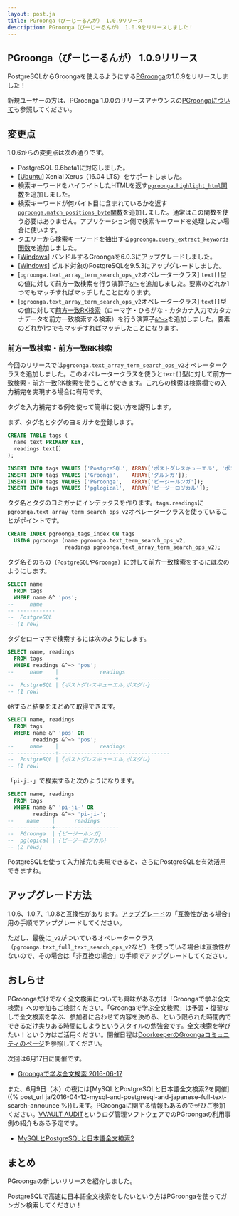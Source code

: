 ```yaml
---
layout: post.ja
title: PGroonga（ぴーじーるんが） 1.0.9リリース
description: PGroonga（ぴーじーるんが） 1.0.9をリリースしました！
---
```


## PGroonga（ぴーじーるんが） 1.0.9リリース

PostgreSQLからGroongaを使えるようにする[PGroonga](http://pgroonga.github.io/ja/)の1.0.9をリリースしました！

新規ユーザーの方は、PGroonga 1.0.0のリリースアナウンスの[PGroongaについて](/ja/blog/2015/10/29/pgroonga-1.0.0.html#pgroonga)も参照してください。

## 変更点

1.0.6からの変更点は次の通りです。

  * PostgreSQL 9.6beta1に対応しました。
  * [[Ubuntu](http://pgroonga.github.io/ja/install/ubuntu.html)] Xenial Xerus（16.04 LTS）をサポートしました。
  * 検索キーワードをハイライトしたHTMLを返す[`pgroonga.highlight_html`関数](http://pgroonga.github.io/ja/reference/functions/pgroonga-highlight-html.html)を追加しました。
  * 検索キーワードが何バイト目に含まれているかを返す[`pgroonga.match_positions_byte`関数](http://pgroonga.github.io/ja/reference/functions/pgroonga-match-positions-byte.html)を追加しました。通常はこの関数を使う必要はありません。アプリケーション側で検索キーワードを処理したい場合に使います。
  * クエリーから検索キーワードを抽出する[`pgroonga.query_extract_keywords`関数](http://pgroonga.github.io/ja/reference/functions/pgroonga-query-extract-keywords.html)を追加しました。
  * [[Windows](http://pgroonga.github.io/ja/install/windows.html)] バンドルするGroongaを6.0.3にアップグレードしました。
  * [[Windows](http://pgroonga.github.io/ja/install/windows.html)] ビルド対象のPostgreSQLを9.5.3にアップグレードしました。
  * [`pgroonga.text_array_term_search_ops_v2`オペレータークラス] `text[]`型の値に対して前方一致検索を行う演算子[`&^>`](http://pgroonga.github.io/ja/reference/operators/prefix-search-contain-v2.html)を追加しました。要素のどれか1つでもマッチすればマッチしたことになります。
  * [`pgroonga.text_array_term_search_ops_v2`オペレータークラス] `text[]`型の値に対して[前方一致RK検索](http://groonga.org/ja/docs/reference/operations/prefix_rk_search.html)（ローマ字・ひらがな・カタカナ入力でカタカナデータを前方一致検索する検索）を行う演算子[`&^~>`](http://pgroonga.github.io/ja/reference/operators/prefix-rk-search-contain-v2.html)を追加しました。要素のどれか1つでもマッチすればマッチしたことになります。

### 前方一致検索・前方一致RK検索

今回のリリースでは`pgroonga.text_array_term_search_ops_v2`オペレータークラスを追加しました。このオペレータークラスを使うと`text[]`型に対して前方一致検索・前方一致RK検索を使うことができます。これらの検索は検索欄での入力補完を実現する場合に有用です。

タグを入力補完する例を使って簡単に使い方を説明します。

まず、タグ名とタグのヨミガナを登録します。

```sql
CREATE TABLE tags (
  name text PRIMARY KEY,
  readings text[]
);

INSERT INTO tags VALUES ('PostgreSQL', ARRAY['ポストグレスキューエル', 'ポスグレ']);
INSERT INTO tags VALUES ('Groonga',    ARRAY['グルンガ']);
INSERT INTO tags VALUES ('PGroonga',   ARRAY['ピージールンガ']);
INSERT INTO tags VALUES ('pglogical',  ARRAY['ピージーロジカル']);
```

タグ名とタグのヨミガナにインデックスを作ります。`tags.readings`に`pgroonga.text_array_term_search_ops_v2`オペレータークラスを使っていることがポイントです。

```sql
CREATE INDEX pgroonga_tags_index ON tags
  USING pgroonga (name pgroonga.text_term_search_ops_v2,
                  readings pgroonga.text_array_term_search_ops_v2);
```

タグ名そのもの（`PostgreSQL`や`Groonga`）に対して前方一致検索をするには次のようにします。

```sql
SELECT name
  FROM tags
  WHERE name &^ 'pos';
--     name    
-- ------------
--  PostgreSQL
-- (1 row)
```

タグをローマ字で検索するには次のようにします。

```sql
SELECT name, readings
  FROM tags
  WHERE readings &^~> 'pos';
--     name    |             readings              
-- ------------+-----------------------------------
--  PostgreSQL | {ポストグレスキューエル,ポスグレ}
-- (1 row)
```

`OR`すると結果をまとめて取得できます。

```sql
SELECT name, readings
  FROM tags
  WHERE name &^ 'pos' OR
        readings &^~> 'pos';
--     name    |             readings              
-- ------------+-----------------------------------
--  PostgreSQL | {ポストグレスキューエル,ポスグレ}
-- (1 row)
```

「`pi-ji-`」で検索すると次のようになります。

```sql
SELECT name, readings
  FROM tags
  WHERE name &^ 'pi-ji-' OR
        readings &^~> 'pi-ji-';
--    name    |      readings      
-- -----------+--------------------
--  PGroonga  | {ピージールンガ}
--  pglogical | {ピージーロジカル}
-- (2 rows)
```

PostgreSQLを使って入力補完も実現できると、さらにPostgreSQLを有効活用できますね。

## アップグレード方法

1.0.6、1.0.7、1.0.8と互換性があります。[アップグレード](http://pgroonga.github.io/ja/upgrade/)の「互換性がある場合」用の手順でアップグレードしてください。

ただし、最後に`_v2`がついているオペレータークラス（`pgroonga.text_full_text_search_ops_v2`など）を使っている場合は互換性がないので、その場合は「非互換の場合」の手順でアップグレードしてください。

## おしらせ

PGroongaだけでなく全文検索についても興味がある方は「Groongaで学ぶ全文検索」への参加もご検討ください。「Groongaで学ぶ全文検索」は予習・復習なしで全文検索を学ぶ、参加者に合わせて内容を決める、という限られた時間内でできるだけ実りある時間にしようというスタイルの勉強会です。全文検索を学びたい！という方はご活用ください。開催日程は[DoorkeeperのGroongaコミュニティのページ](https://groonga.doorkeeper.jp/)を参照してください。

次回は6月17日に開催です。

  * [Groongaで学ぶ全文検索 2016-06-17](https://groonga.doorkeeper.jp/events/45556)

また、6月9日（木）の夜には[MySQLとPostgreSQLと日本語全文検索2を開催]({% post_url ja/2016-04-12-mysql-and-postgresql-and-japanese-full-text-search-announce %})します。PGroongaに関する情報もあるのでぜひご参加ください。[VVAULT AUDIT](http://vvault.jp/product/vvault-audit/index.html)というログ管理ソフトウェアでのPGroongaの利用事例の紹介もある予定です。

  * [MySQLとPostgreSQLと日本語全文検索2](https://groonga.doorkeeper.jp/events/41770)

## まとめ

PGroongaの新しいリリースを紹介しました。

PostgreSQLで高速に日本語全文検索をしたいという方はPGroongaを使ってガンガン検索してください！
